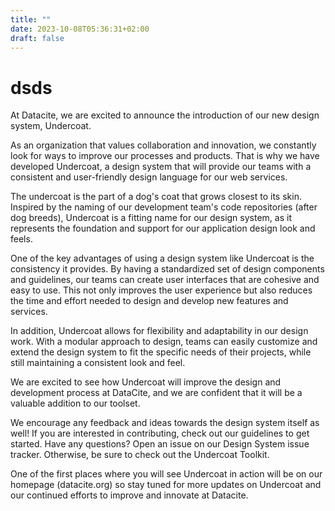 ```yaml
---
title: ""
date: 2023-10-08T05:36:31+02:00
draft: false
---
```


# dsds

At Datacite, we are excited to announce the introduction of our new design system, Undercoat.

As an organization that values collaboration and innovation, we constantly look for ways to improve our processes and products. That is why we have developed Undercoat, a design system that will provide our teams with a consistent and user-friendly design language for our web services.

The undercoat is the part of a dog's coat that grows closest to its skin.
Inspired by the naming of our development team's code repositories (after dog breeds), Undercoat is a fitting name for our design system, as it represents the foundation and support for our application design look and feels. 

One of the key advantages of using a design system like Undercoat is the consistency it provides. By having a standardized set of design components and guidelines, our teams can create user interfaces that are cohesive and easy to use. This not only improves the user experience but also reduces the time and effort needed to design and develop new features and services.

In addition, Undercoat allows for flexibility and adaptability in our design work. With a modular approach to design, teams can easily customize and extend the design system to fit the specific needs of their projects, while still maintaining a consistent look and feel.

We are excited to see how Undercoat will improve the design and development process at DataCite, and we are confident that it will be a valuable addition to our toolset. 

We encourage any feedback and ideas towards the design system itself as well! If you are interested in contributing, check out our guidelines to get started. Have any questions? Open an issue on our Design System issue tracker. Otherwise, be sure to check out the Undercoat Toolkit.

One of the first places where you will see Undercoat in action will be on our homepage (datacite.org) so stay tuned for more updates on Undercoat and our continued efforts to improve and innovate at Datacite. 

